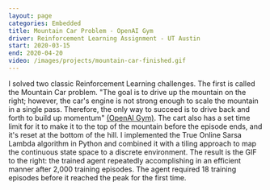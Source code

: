 ```yaml
---
layout: page
categories: Embedded
title: Mountain Car Problem - OpenAI Gym
driver: Reinforcement Learning Assignment - UT Austin
start: 2020-03-15
end: 2020-04-20
video: /images/projects/mountain-car-finished.gif
---
```

I solved two classic Reinforcement Learning challenges. The first is called the Mountain Car problem. "The goal is to drive up the mountain on the right; however, the car's engine is not strong enough to scale the mountain in a single pass. Therefore, the only way to succeed is to drive back and forth to build up momentum" [(OpenAI Gym)](https://gym.openai.com/envs/MountainCar-v0/). The cart also has a set time limit for it to make it to the top of the mountain before the episode ends, and it's reset at the bottom of the hill. I implemented the True Online Sarsa Lambda algorithm in Python and combined it with a tiling approach to map the continuous state space to a discrete environment. The result is the GIF to the right: the trained agent repeatedly accomplishing in an efficient manner after 2,000 training episodes. The agent required 18 training episodes before it reached the peak for the first time.
